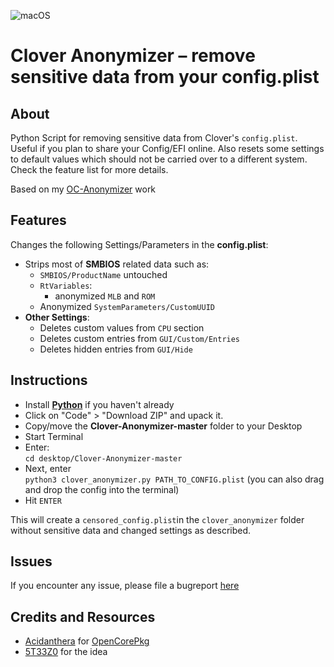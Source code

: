 ![macOS](https://img.shields.io/badge/Supported_Clover_build:-≥_r5123-white.svg)

# Clover Anonymizer – remove sensitive data from your config.plist

## About
Python Script for removing sensitive data from Clover's `config.plist`. Useful if you plan to share your Config/EFI online. Also resets some settings to default values which should not be carried over to a different system. Check the feature list for more details.

Based on my [OC-Anonymizer](https://github.com/dreamwhite/OC-Anonymizer) work

## Features

Changes the following Settings/Parameters in the **config.plist**:

- Strips most of **SMBIOS** related data such as:
	- `SMBIOS/ProductName` untouched
	- `RtVariables`:
		- anonymized `MLB` and `ROM`
	- Anonymized `SystemParameters/CustomUUID`
- **Other Settings**:
	- Deletes custom values from `CPU` section
	- Deletes custom entries from `GUI/Custom/Entries`
	- Deletes hidden entries from `GUI/Hide`

## Instructions
- Install [**Python**](https://www.python.org/) if you haven't already
- Click on "Code" > "Download ZIP" and upack it.
- Copy/move the **Clover-Anonymizer-master** folder to your Desktop
- Start Terminal
- Enter:</br>
`cd desktop/Clover-Anonymizer-master`
- Next, enter </br>`python3 clover_anonymizer.py PATH_TO_CONFIG.plist` (you can also drag and drop the config into the terminal)
- Hit `ENTER`

This will create a `censored_config.plist`in the `clover_anonymizer` folder without sensitive data and changed settings as described. 

## Issues

If you encounter any issue, please file a bugreport [here](https://github.com/dreamwhite/bugtracker/issues/new?assignees=dreamwhite&labels=bug&template=generic.md&title=)

## Credits and Resources

- [Acidanthera](https://github.com/acidanthera) for [OpenCorePkg](https://github.com/acidanthera)
- [5T33Z0](https://github.com/5T33Z0) for the idea
